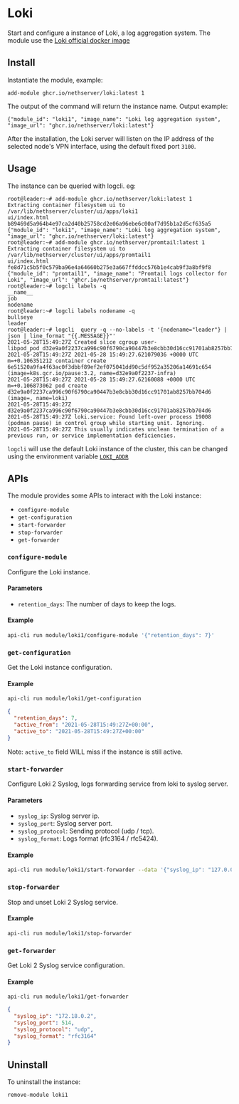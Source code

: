 # Loki

Start and configure a instance of Loki, a log aggregation system.
The module use the [Loki official docker image](https://github.com/grafana/loki/releases)

## Install

Instantiate the module, example:
```
add-module ghcr.io/nethserver/loki:latest 1
```

The output of the command will return the instance name.
Output example:
```
{"module_id": "loki1", "image_name": "Loki log aggregation system", "image_url": "ghcr.io/nethserver/loki:latest"}
```

After the installation, the Loki server will listen on the IP address of the selected node's VPN interface, using the default fixed port `3100`.

## Usage

The instance can be queried with logcli. eg:
```
root@leader:~# add-module ghcr.io/nethserver/loki:latest 1
Extracting container filesystem ui to /var/lib/nethserver/cluster/ui/apps/loki1
ui/index.html
b89469d5a964b4e97ca2d40b25758cd2e06a96ebe6c00af7d95b1a2d5cf635a5
{"module_id": "loki1", "image_name": "Loki log aggregation system", "image_url": "ghcr.io/nethserver/loki:latest"}
root@leader:~# add-module ghcr.io/nethserver/promtail:latest 1
Extracting container filesystem ui to /var/lib/nethserver/cluster/ui/apps/promtail1
ui/index.html
fe8d71c5b5f0c579ba96e4a64660b275e3a667ffddcc576b1e4cab9f3a8bf9f8
{"module_id": "promtail1", "image_name": "Promtail logs collector for Loki", "image_url": "ghcr.io/nethserver/promtail:latest"}
root@leader:~# logcli labels -q
__name__
job
nodename
root@leader:~# logcli labels nodename -q
bullseye
leader
root@leader:~# logcli  query -q --no-labels -t '{nodename="leader"} | json | line_format "{{.MESSAGE}}"'
2021-05-28T15:49:27Z Created slice cgroup user-libpod_pod_d32e9a0f2237ca996c90f6790ca90447b3e8cbb30d16cc91701ab8257bb704d6.slice.
2021-05-28T15:49:27Z 2021-05-28 15:49:27.621079036 +0000 UTC m=+0.106351212 container create 6e51520a9fa4f63ac0f3dbbf89ef2ef075041dd90c5df952a35206a14691c654 (image=k8s.gcr.io/pause:3.2, name=d32e9a0f2237-infra)
2021-05-28T15:49:27Z 2021-05-28 15:49:27.62160088 +0000 UTC m=+0.106873062 pod create d32e9a0f2237ca996c90f6790ca90447b3e8cbb30d16cc91701ab8257bb704d6 (image=, name=loki)
2021-05-28T15:49:27Z d32e9a0f2237ca996c90f6790ca90447b3e8cbb30d16cc91701ab8257bb704d6
2021-05-28T15:49:27Z loki.service: Found left-over process 19008 (podman pause) in control group while starting unit. Ignoring.
2021-05-28T15:49:27Z This usually indicates unclean termination of a previous run, or service implementation deficiencies.
```

`logcli` will use the default Loki instance of the cluster, this can be changed using the environment variable [`LOKI_ADDR`](https://grafana.com/docs/loki/latest/getting-started/logcli/#example)

## APIs

The module provides some APIs to interact with the Loki instance:

- `configure-module`
- `get-configuration`
- `start-forwarder`
- `stop-forwarder`
- `get-forwarder`

### `configure-module`

Configure the Loki instance.

#### Parameters

- `retention_days`: The number of days to keep the logs.

#### Example

```bash
api-cli run module/loki1/configure-module '{"retention_days": 7}'
```

### `get-configuration`

Get the Loki instance configuration.

#### Example

```bash
api-cli run module/loki1/get-configuration
```

```json
{
  "retention_days": 7,
  "active_from": "2021-05-28T15:49:27Z+00:00",
  "active_to": "2021-05-28T15:49:27Z+00:00"
}
```

Note: `active_to` field WILL miss if the instance is still active.

### `start-forwarder`

Configure Loki 2 Syslog, logs forwarding service from loki to syslog server.

#### Parameters

- `syslog_ip`: Syslog server ip.
- `syslog_port`: Syslog server port.
- `syslog_protocol`: Sending protocol (udp / tcp).
- `syslog_format`: Logs format (rfc3164 / rfc5424).

#### Example

```bash
api-cli run module/loki1/start-forwarder --data '{"syslog_ip": "127.0.0.1", "syslog_port": 514, "syslog_protocol": "udp", "syslog_format": "rfc3164"}'
```

### `stop-forwarder`

Stop and unset Loki 2 Syslog service.

#### Example

```bash
api-cli run module/loki1/stop-forwarder
```

### `get-forwarder`

Get Loki 2 Syslog service configuration.

#### Example

```bash
api-cli run module/loki1/get-forwarder
```

```json
{
  "syslog_ip": "172.18.0.2", 
  "syslog_port": 514, 
  "syslog_protocol": "udp", 
  "syslog_format": "rfc3164"
}
```

## Uninstall

To uninstall the instance:
```
remove-module loki1
```
